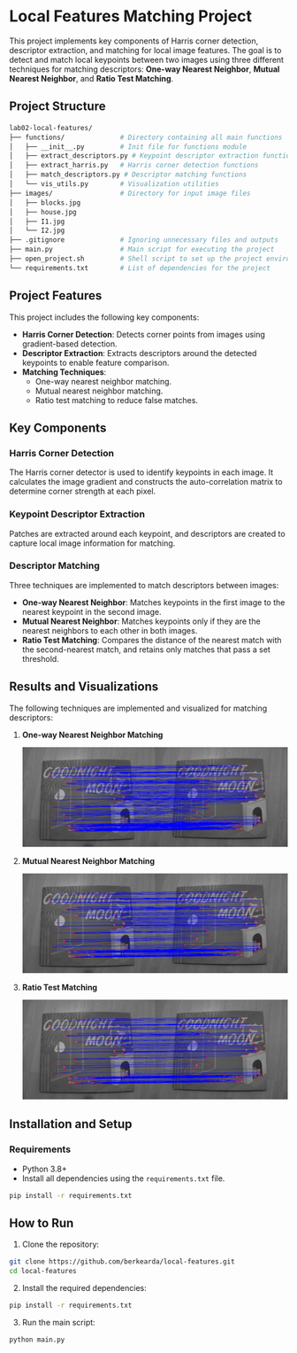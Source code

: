 # Local Features Matching Project

This project implements key components of Harris corner detection, descriptor extraction, and matching for local image features. The goal is to detect and match local keypoints between two images using three different techniques for matching descriptors: **One-way Nearest Neighbor**, **Mutual Nearest Neighbor**, and **Ratio Test Matching**.

## Project Structure
```bash
lab02-local-features/
├── functions/              # Directory containing all main functions
│   ├── __init__.py         # Init file for functions module
│   ├── extract_descriptors.py # Keypoint descriptor extraction functions
│   ├── extract_harris.py   # Harris corner detection functions
│   ├── match_descriptors.py # Descriptor matching functions
│   └── vis_utils.py        # Visualization utilities
├── images/                 # Directory for input image files
│   ├── blocks.jpg
│   ├── house.jpg
│   ├── I1.jpg
│   └── I2.jpg
├── .gitignore              # Ignoring unnecessary files and outputs
├── main.py                 # Main script for executing the project
├── open_project.sh         # Shell script to set up the project environment
└── requirements.txt        # List of dependencies for the project
```
## Project Features

This project includes the following key components:

- **Harris Corner Detection**: Detects corner points from images using gradient-based detection.
- **Descriptor Extraction**: Extracts descriptors around the detected keypoints to enable feature comparison.
- **Matching Techniques**:
  - One-way nearest neighbor matching.
  - Mutual nearest neighbor matching.
  - Ratio test matching to reduce false matches.

## Key Components

### Harris Corner Detection
The Harris corner detector is used to identify keypoints in each image. It calculates the image gradient and constructs the auto-correlation matrix to determine corner strength at each pixel.

### Keypoint Descriptor Extraction
Patches are extracted around each keypoint, and descriptors are created to capture local image information for matching.

### Descriptor Matching
Three techniques are implemented to match descriptors between images:

- **One-way Nearest Neighbor**: Matches keypoints in the first image to the nearest keypoint in the second image.
- **Mutual Nearest Neighbor**: Matches keypoints only if they are the nearest neighbors to each other in both images.
- **Ratio Test Matching**: Compares the distance of the nearest match with the second-nearest match, and retains only matches that pass a set threshold.

## Results and Visualizations

The following techniques are implemented and visualized for matching descriptors:

1. **One-way Nearest Neighbor Matching**

   ![One-way Nearest Neighbor Matching](results/match_ow.png)

2. **Mutual Nearest Neighbor Matching**

   ![Mutual Nearest Neighbor Matching](results/match_mutual.png)

3. **Ratio Test Matching**

   ![Ratio Test Matching](results/match_ratio.png)

## Installation and Setup

### Requirements

- Python 3.8+
- Install all dependencies using the `requirements.txt` file.

```bash
pip install -r requirements.txt
```
## How to Run

1. Clone the repository:
```bash
git clone https://github.com/berkearda/local-features.git
cd local-features
```
2. Install the required dependencies:
```bash
pip install -r requirements.txt
```
3. Run the main script:
```bash
python main.py
```
